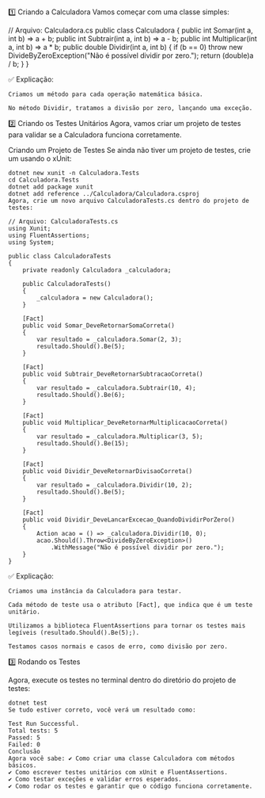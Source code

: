 1️⃣ Criando a Calculadora
Vamos começar com uma classe simples:

// Arquivo: Calculadora.cs
public class Calculadora
{
    public int Somar(int a, int b) => a + b;
    public int Subtrair(int a, int b) => a - b;
    public int Multiplicar(int a, int b) => a * b;
    public double Dividir(int a, int b)
    {
        if (b == 0)
            throw new DivideByZeroException("Não é possível dividir por zero.");
        return (double)a / b;
    }
}

✅ Explicação:

    Criamos um método para cada operação matemática básica.

    No método Dividir, tratamos a divisão por zero, lançando uma exceção.

2️⃣ Criando os Testes Unitários
Agora, vamos criar um projeto de testes para validar se a Calculadora funciona corretamente.

Criando um Projeto de Testes
    Se ainda não tiver um projeto de testes, crie um usando o xUnit:

    dotnet new xunit -n Calculadora.Tests
    cd Calculadora.Tests
    dotnet add package xunit
    dotnet add reference ../Calculadora/Calculadora.csproj
    Agora, crie um novo arquivo CalculadoraTests.cs dentro do projeto de testes:

    // Arquivo: CalculadoraTests.cs
    using Xunit;
    using FluentAssertions;
    using System;

    public class CalculadoraTests
    {
        private readonly Calculadora _calculadora;

        public CalculadoraTests()
        {
            _calculadora = new Calculadora();
        }

        [Fact]
        public void Somar_DeveRetornarSomaCorreta()
        {
            var resultado = _calculadora.Somar(2, 3);
            resultado.Should().Be(5);
        }

        [Fact]
        public void Subtrair_DeveRetornarSubtracaoCorreta()
        {
            var resultado = _calculadora.Subtrair(10, 4);
            resultado.Should().Be(6);
        }

        [Fact]
        public void Multiplicar_DeveRetornarMultiplicacaoCorreta()
        {
            var resultado = _calculadora.Multiplicar(3, 5);
            resultado.Should().Be(15);
        }

        [Fact]
        public void Dividir_DeveRetornarDivisaoCorreta()
        {
            var resultado = _calculadora.Dividir(10, 2);
            resultado.Should().Be(5);
        }

        [Fact]
        public void Dividir_DeveLancarExcecao_QuandoDividirPorZero()
        {
            Action acao = () => _calculadora.Dividir(10, 0);
            acao.Should().Throw<DivideByZeroException>()
                .WithMessage("Não é possível dividir por zero.");
        }
    }

✅ Explicação:

    Criamos uma instância da Calculadora para testar.

    Cada método de teste usa o atributo [Fact], que indica que é um teste unitário.

    Utilizamos a biblioteca FluentAssertions para tornar os testes mais legíveis (resultado.Should().Be(5);).

    Testamos casos normais e casos de erro, como divisão por zero.

3️⃣ Rodando os Testes

Agora, execute os testes no terminal dentro do diretório do projeto de testes:

    dotnet test
    Se tudo estiver correto, você verá um resultado como:

    Test Run Successful.
    Total tests: 5
    Passed: 5
    Failed: 0
    Conclusão
    Agora você sabe: ✔ Como criar uma classe Calculadora com métodos básicos.
    ✔ Como escrever testes unitários com xUnit e FluentAssertions.
    ✔ Como testar exceções e validar erros esperados.
    ✔ Como rodar os testes e garantir que o código funciona corretamente.
